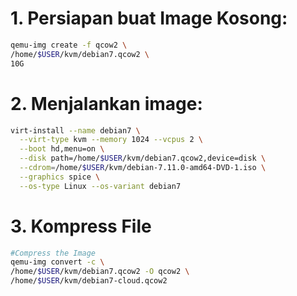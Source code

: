 # 1. Persiapan buat Image Kosong:
```sh
qemu-img create -f qcow2 \
/home/$USER/kvm/debian7.qcow2 \
10G
```

# 2. Menjalankan image:

```sh
virt-install --name debian7 \
  --virt-type kvm --memory 1024 --vcpus 2 \
  --boot hd,menu=on \
  --disk path=/home/$USER/kvm/debian7.qcow2,device=disk \
  --cdrom=/home/$USER/kvm/debian-7.11.0-amd64-DVD-1.iso \
  --graphics spice \
  --os-type Linux --os-variant debian7
```

# 3. Kompress File
```sh
#Compress the Image
qemu-img convert -c \
/home/$USER/kvm/debian7.qcow2 -O qcow2 \
/home/$USER/kvm/debian7-cloud.qcow2
